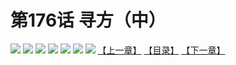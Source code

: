 # 第176话 寻方（中）
![](https://mhpic.xiaomingtaiji.net/comic/D/斗破苍穹拆分版/176话/1.jpg-zymk.middle.webp)
![](https://mhpic.xiaomingtaiji.net/comic/D/斗破苍穹拆分版/176话/2.jpg-zymk.middle.webp)
![](https://mhpic.xiaomingtaiji.net/comic/D/斗破苍穹拆分版/176话/3.jpg-zymk.middle.webp)
![](https://mhpic.xiaomingtaiji.net/comic/D/斗破苍穹拆分版/176话/4.jpg-zymk.middle.webp)
![](https://mhpic.xiaomingtaiji.net/comic/D/斗破苍穹拆分版/176话/5.jpg-zymk.middle.webp)
![](https://mhpic.xiaomingtaiji.net/comic/D/斗破苍穹拆分版/176话/6.jpg-zymk.middle.webp)
![](https://mhpic.xiaomingtaiji.net/comic/D/斗破苍穹拆分版/176话/7.jpg-zymk.middle.webp)
[【上一章】](./175.md)
[【目录】](./README.md)
[【下一章】](./177.md)
